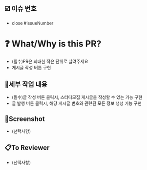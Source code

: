 ## ☑️ 이슈 번호
- close #issueNumber

# ❓ What/Why is this PR?
- (필수)PR은 최대한 작은 단위로 날려주세요 
- 게시글 작성 버튼 구현


## 📝세부 작업 내용
- (필수)글 작성 버튼 클릭시, 스터디모집 게시글을 작성할 수 있는 기능 구현
- 글 발행 버튼 클릭시, 해당 게시글 번호와 관련된 모든 정보 생성 기능 구현


## 📸Screenshot
- (선택사항)


## 📋To Reviewer
- (선택사항)
